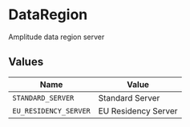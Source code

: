 # DataRegion

Amplitude data region server


## Values

| Name                  | Value                 |
| --------------------- | --------------------- |
| `STANDARD_SERVER`     | Standard Server       |
| `EU_RESIDENCY_SERVER` | EU Residency Server   |